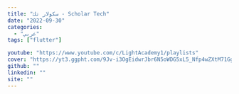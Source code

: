```yaml
---
title: "سكولار تك - Scholar Tech"
date: "2022-09-30"
categories:
  - "عربي"
tags: ["flutter"]

youtube: "https://www.youtube.com/c/LightAcademy1/playlists"
cover: "https://yt3.ggpht.com/9Jv-i3OgEidwrJbr6N5oWDG5xL5_Nfp4wZXtM71GgeA2ODLY15HAt_8xYGUUbWfxkRAm1GQ7aw=s176-c-k-c0x00ffffff-no-rj"
github: ""
linkedin: ""
site: ""
---
```





